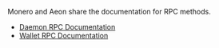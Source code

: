 Monero and Aeon share the documentation for RPC methods.

- [Daemon RPC Documentation](https://ww.getmonero.org/resources/developer-guides/daemon-rpc.html)
- [Wallet RPC Documentation](https://www.getmonero.org/resources/developer-guides/wallet-rpc.html)
